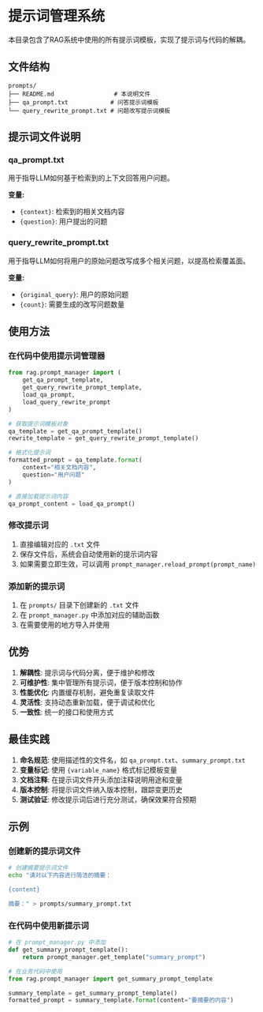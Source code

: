 # 提示词管理系统

本目录包含了RAG系统中使用的所有提示词模板，实现了提示词与代码的解耦。

## 文件结构

```
prompts/
├── README.md                 # 本说明文件
├── qa_prompt.txt            # 问答提示词模板
└── query_rewrite_prompt.txt # 问题改写提示词模板
```

## 提示词文件说明

### qa_prompt.txt
用于指导LLM如何基于检索到的上下文回答用户问题。

**变量:**
- `{context}`: 检索到的相关文档内容
- `{question}`: 用户提出的问题

### query_rewrite_prompt.txt
用于指导LLM如何将用户的原始问题改写成多个相关问题，以提高检索覆盖面。

**变量:**
- `{original_query}`: 用户的原始问题
- `{count}`: 需要生成的改写问题数量

## 使用方法

### 在代码中使用提示词管理器

```python
from rag.prompt_manager import (
    get_qa_prompt_template,
    get_query_rewrite_prompt_template,
    load_qa_prompt,
    load_query_rewrite_prompt
)

# 获取提示词模板对象
qa_template = get_qa_prompt_template()
rewrite_template = get_query_rewrite_prompt_template()

# 格式化提示词
formatted_prompt = qa_template.format(
    context="相关文档内容",
    question="用户问题"
)

# 直接加载提示词内容
qa_prompt_content = load_qa_prompt()
```

### 修改提示词

1. 直接编辑对应的 `.txt` 文件
2. 保存文件后，系统会自动使用新的提示词内容
3. 如果需要立即生效，可以调用 `prompt_manager.reload_prompt(prompt_name)`

### 添加新的提示词

1. 在 `prompts/` 目录下创建新的 `.txt` 文件
2. 在 `prompt_manager.py` 中添加对应的辅助函数
3. 在需要使用的地方导入并使用

## 优势

1. **解耦性**: 提示词与代码分离，便于维护和修改
2. **可维护性**: 集中管理所有提示词，便于版本控制和协作
3. **性能优化**: 内置缓存机制，避免重复读取文件
4. **灵活性**: 支持动态重新加载，便于调试和优化
5. **一致性**: 统一的接口和使用方式

## 最佳实践

1. **命名规范**: 使用描述性的文件名，如 `qa_prompt.txt`、`summary_prompt.txt`
2. **变量标记**: 使用 `{variable_name}` 格式标记模板变量
3. **文档注释**: 在提示词文件开头添加注释说明用途和变量
4. **版本控制**: 将提示词文件纳入版本控制，跟踪变更历史
5. **测试验证**: 修改提示词后进行充分测试，确保效果符合预期

## 示例

### 创建新的提示词文件

```bash
# 创建摘要提示词文件
echo "请对以下内容进行简洁的摘要：

{content}

摘要：" > prompts/summary_prompt.txt
```

### 在代码中使用新提示词

```python
# 在 prompt_manager.py 中添加
def get_summary_prompt_template():
    return prompt_manager.get_template("summary_prompt")

# 在业务代码中使用
from rag.prompt_manager import get_summary_prompt_template

summary_template = get_summary_prompt_template()
formatted_prompt = summary_template.format(content="要摘要的内容")
```